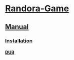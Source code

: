 # [Randora-Game](/README.md)

## [Manual](/manual/README.md)

### [Installation](/manual/installation/README.md)

#### [DUB](/manual/installation/dub.md)
